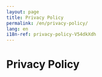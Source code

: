 ```yaml
---
layout: page
title: Privacy Policy
permalink: /en/privacy-policy/
lang: en
i18n-ref: privacy-policy-V54dkXdh
---
```


# Privacy Policy
